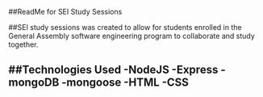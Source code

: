 ##ReadMe for SEI Study Sessions

##SEI study sessions was created to allow for students enrolled in the General Assembly software engineering program to collaborate and study together.

##Technologies Used
-NodeJS
-Express
-mongoDB
-mongoose
-HTML
-CSS
-